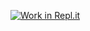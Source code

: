 [![Work in Repl.it](https://classroom.github.com/assets/work-in-replit-14baed9a392b3a25080506f3b7b6d57f295ec2978f6f33ec97e36a161684cbe9.svg)](https://classroom.github.com/online_ide?assignment_repo_id=3342028&assignment_repo_type=AssignmentRepo)
<!DOCTYPE html>
<html>
  <head>
  <title>Most infuential Supercars of All Time<title>
  <head>
  <hr>
    <Body>
    <h1>  If you head to a fancy car show today, you would be able to see all of these cool new sports cars and supercars made by the likes of Ferrari, Mclaren, Lamborghini,and many others.  These new cars are the fastest and most technologically advanced there have ever been.  Lets take a look at some of the most influential and revolutionary cars that paved the way for these modern day marvels.</h1>
    
